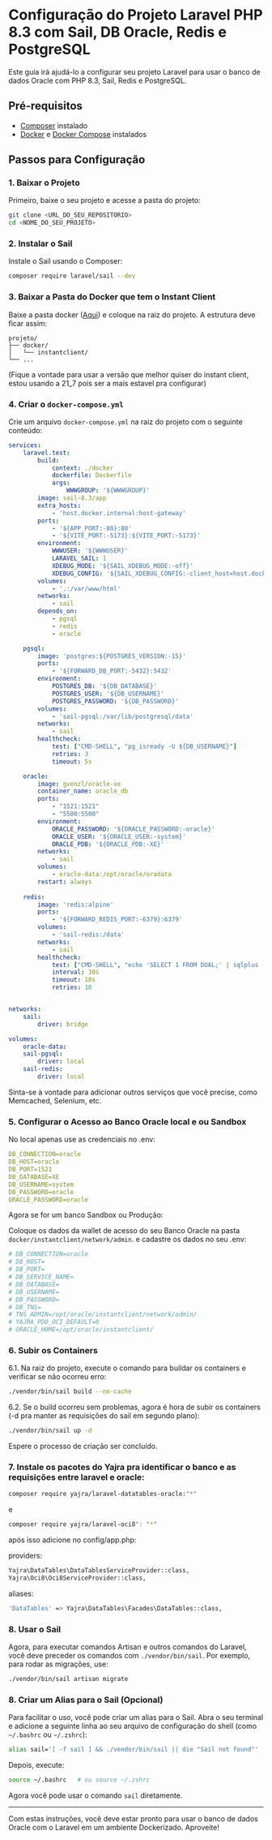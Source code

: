 # Configuração do Projeto Laravel PHP 8.3 com Sail, DB Oracle, Redis e PostgreSQL

Este guia irá ajudá-lo a configurar seu projeto Laravel para usar o banco de dados Oracle com PHP 8.3, Sail, Redis e PostgreSQL.

## Pré-requisitos

- [Composer](https://getcomposer.org/) instalado
- [Docker](https://www.docker.com/) e [Docker Compose](https://docs.docker.com/compose/) instalados

## Passos para Configuração

### 1. Baixar o Projeto

Primeiro, baixe o seu projeto e acesse a pasta do projeto:

```bash
git clone <URL_DO_SEU_REPOSITORIO>
cd <NOME_DO_SEU_PROJETO>
```

### 2. Instalar o Sail

Instale o Sail usando o Composer:

```bash
composer require laravel/sail --dev
```

### 3. Baixar a Pasta do Docker que tem o Instant Client

Baixe a pasta docker ([Aqui](https://drive.google.com/file/d/1U-RGWV4FMjPu-O6ri9OlRrn2UogG2t7D/view?usp=drive_link)) e coloque na raiz do projeto. A estrutura deve ficar assim:

```
projeto/
├── docker/
│   └── instantclient/
└── ...
```

(Fique a vontade para usar a versão que melhor quiser do instant client, estou usando a 21_7 pois ser a mais estavel pra configurar)

### 4. Criar o `docker-compose.yml`

Crie um arquivo `docker-compose.yml` na raiz do projeto com o seguinte conteúdo:

```yaml
services:
    laravel.test:
        build:
            context: ./docker
            dockerfile: Dockerfile
            args:
                WWWGROUP: '${WWWGROUP}'
        image: sail-8.3/app
        extra_hosts:
            - 'host.docker.internal:host-gateway'
        ports:
            - '${APP_PORT:-80}:80'
            - '${VITE_PORT:-5173}:${VITE_PORT:-5173}'
        environment:
            WWWUSER: '${WWWUSER}'
            LARAVEL_SAIL: 1
            XDEBUG_MODE: '${SAIL_XDEBUG_MODE:-off}'
            XDEBUG_CONFIG: '${SAIL_XDEBUG_CONFIG:-client_host=host.docker.internal}'
        volumes:
            - '.:/var/www/html'
        networks:
            - sail
        depends_on:
            - pgsql
            - redis
            - oracle

    pgsql:
        image: 'postgres:${POSTGRES_VERSION:-15}'
        ports:
            - '${FORWARD_DB_PORT:-5432}:5432'
        environment:
            POSTGRES_DB: '${DB_DATABASE}'
            POSTGRES_USER: '${DB_USERNAME}'
            POSTGRES_PASSWORD: '${DB_PASSWORD}'
        volumes:
            - 'sail-pgsql:/var/lib/postgresql/data'
        networks:
            - sail
        healthcheck:
            test: ["CMD-SHELL", "pg_isready -U ${DB_USERNAME}"]
            retries: 3
            timeout: 5s

    oracle:
        image: gvenzl/oracle-xe
        container_name: oracle_db
        ports:
            - "1521:1521"
            - "5500:5500"  
        environment:
            ORACLE_PASSWORD: '${ORACLE_PASSWORD:-oracle}'
            ORACLE_USER: '${ORACLE_USER:-system}'
            ORACLE_PDB: '${ORACLE_PDB:-XE}'
        networks:
            - sail
        volumes:
            - oracle-data:/opt/oracle/oradata
        restart: always
        
    redis:
        image: 'redis:alpine'
        ports:
            - '${FORWARD_REDIS_PORT:-6379}:6379'
        volumes:
            - 'sail-redis:/data'
        networks:
            - sail
        healthcheck:
            test: ["CMD-SHELL", "echo 'SELECT 1 FROM DUAL;' | sqlplus -s system/${ORACLE_PASSWORD}@localhost:1521/XEPDB1"]
            interval: 30s
            timeout: 10s
            retries: 10


networks:
    sail:
        driver: bridge

volumes:
    oracle-data:
    sail-pgsql:
        driver: local
    sail-redis:
        driver: local
```

Sinta-se à vontade para adicionar outros serviços que você precise, como Memcached, Selenium, etc.

### 5. Configurar o Acesso ao Banco Oracle local e ou Sandbox
No local apenas use as credenciais no .env:

```yaml
DB_CONNECTION=oracle
DB_HOST=oracle
DB_PORT=1521
DB_DATABASE=XE
DB_USERNAME=system
DB_PASSWORD=oracle
ORACLE_PASSWORD=oracle
```

Agora se for um banco Sandbox ou Produção:

Coloque os dados da wallet de acesso do seu Banco Oracle na pasta `docker/instantclient/network/admin`.
e cadastre os dados no seu .env:

```yaml
# DB_CONNECTION=oracle
# DB_HOST=
# DB_PORT=
# DB_SERVICE_NAME=
# DB_DATABASE=
# DB_USERNAME= 
# DB_PASSWORD=
# DB_TNS=
# TNS_ADMIN=/opt/oracle/instantclient/network/admin/
# YAJRA_PDO_OCI_DEFAULT=0
# ORACLE_HOME=/opt/oracle/instantclient/
```

### 6. Subir os Containers

6.1. Na raiz do projeto, execute o comando para buildar os containers e verificar se não ocorreu erro:

```bash
./vendor/bin/sail build --no-cache
```

6.2. Se o build ocorreu sem problemas, agora é hora de subir os containers (-d pra manter as requisições do sail em segundo plano):
```bash
./vendor/bin/sail up -d
```

Espere o processo de criação ser concluído.

### 7. Instale os pacotes do Yajra pra identificar o banco e as requisições entre laravel e oracle:
```bash
composer require yajra/laravel-datatables-oracle:"*"
```
e
```bash
composer require yajra/laravel-oci8": "*"
```

após isso adicione no config/app.php:

providers:
```bash
Yajra\DataTables\DataTablesServiceProvider::class,
Yajra\Oci8\Oci8ServiceProvider::class,
```

aliases: 
```bash
'DataTables' => Yajra\DataTables\Facades\DataTables::class,
```

### 8. Usar o Sail

Agora, para executar comandos Artisan e outros comandos do Laravel, você deve preceder os comandos com `./vendor/bin/sail`. Por exemplo, para rodar as migrações, use:

```bash
./vendor/bin/sail artisan migrate
```

### 8. Criar um Alias para o Sail (Opcional)

Para facilitar o uso, você pode criar um alias para o Sail. Abra o seu terminal e adicione a seguinte linha ao seu arquivo de configuração do shell (como `~/.bashrc` ou `~/.zshrc`):

```bash
alias sail='[ -f sail ] && ./vendor/bin/sail || die "Sail not found"'
```

Depois, execute:

```bash
source ~/.bashrc   # ou source ~/.zshrc
```

Agora você pode usar o comando `sail` diretamente.

---

Com estas instruções, você deve estar pronto para usar o banco de dados Oracle com o Laravel em um ambiente Dockerizado. Aproveite!

